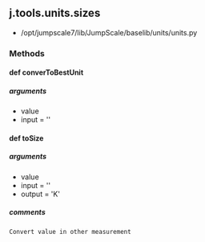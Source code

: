 <!-- toc -->
## j.tools.units.sizes

- /opt/jumpscale7/lib/JumpScale/baselib/units/units.py

### Methods

#### def converToBestUnit 

##### arguments

- value
- input = ''

#### def toSize 

##### arguments

- value
- input = ''
- output = 'K'

##### comments

```
Convert value in other measurement

```

